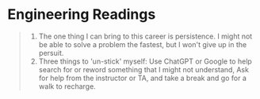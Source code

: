 # Engineering Readings

> 1. The one thing I can bring to this career is persistence. I might not be able to solve a problem the fastest, but I won't give up in the persuit.
> 2. Three things to 'un-stick' myself: Use ChatGPT or Google to help search for or reword something that I might not understand, Ask for help from the instructor or TA, and take a break and go for a walk to recharge.
